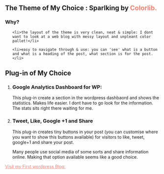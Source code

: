 

<h2>The Theme of My Choice : Sparlking by <a href="http://colorlib.com/" style="color:salmon; text-decoration:none;">Colorlib. </a></h2>

<h3>Why?</h3>
<ol>
	
	<li>the layout of the theme is very clean, neat & simple: I dont want to look at a web blog with messy layout and unpleant color pallet!</li>

	<li>easy to navigate through & use: you can 'see' what is a button and what is a heading of the post, what section is for the post. </li>
</ol>

<h2>Plug-in of My Choice </h2>
<ol>
<li><h3>Google Analytics Dashboard for WP: </h3>

<p>This plug-in create a section in the wordpress dashbaord 
and shows the statistics. Makes life easier. I dont have to go look for the information. The stats sits right there waiting for me.</p> </li>

<li><h3> Tweet, Like, Google +1 and Share</h3>

<p>This plug-in creates tiny buttons in your post (you can customise where you want to show this buttons available) for visitors to like, tweet, google+1 and share your post. </p>

 <p>Many people use social media of some sorts and share information online. Making that option available seems like a good choice.</p>  </li> 
</ol>

<a href="http://maria.do.yoobee.net.nz/" style="color: salmon;">Visit my First wordpress Blog: </a>

